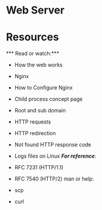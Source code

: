 # Web Server

# Resources
*** Read or watch:***
- How the web works
- Nginx
- How to Configure Nginx
- Child process concept page
- Root and sub domain
- HTTP requests
- HTTP redirection
- Not found HTTP response code
- Logs files on Linux
***For reference***:

- RFC 7231 (HTTP/1.1)
- RFC 7540 (HTTP/2)
man or help:

- scp
- curl
